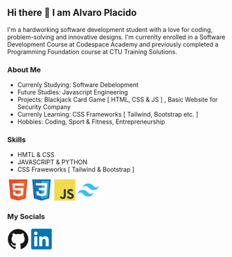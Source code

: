 ## Hi there 👋 I am Alvaro Placido

I'm a hardworking software development student with a love for coding, problem-solving and innovative designs. I'm currenlty enrolled in a Software Development Course at Codespace Academy and previously completed a Programming Foundation course at CTU Training Solutions. 

<h3> About Me </h3>
<ul>
  <li> Currenly Studying: Software Debelopment </li>
  <li> Future Studies: Javascript Engineering </li>
  <li> Projects: Blackjack Card Game [ HTML, CSS & JS ] , Basic Website for Security Company </li>
  <li> Currenly Learning: CSS Frameworks [ Tailwind, Bootstrap etc. ] </li>
  <li> Hobbies: Coding, Sport & Fitness, Entrepreneurship </li>
</ul>

<h3 >Skills </h3>
<ul>
  <li> HMTL & CSS </li>
  <li> JAVASCRIPT & PYTHON </li>
  <li> CSS Fraweworks [ Tailwind & Bootstrap ] </li>
</ul>
<div>
  <img src="https://github.com/devicons/devicon/blob/master/icons/html5/html5-original.svg" width="50" height="50">
  <img src="https://github.com/devicons/devicon/blob/master/icons/css3/css3-original.svg" width ="50" height="50">
  <img src="https://github.com/devicons/devicon/blob/master/icons/javascript/javascript-original.svg" width ="50" height="50">
  <img src="https://github.com/devicons/devicon/blob/master/icons/tailwindcss/tailwindcss-original.svg" width ="50" height="50">
</div>



<h3> My Socials </h3>

<img src="https://github.com/devicons/devicon/blob/master/icons/github/github-original.svg" width ="50" height="50">
<img src="https://github.com/devicons/devicon/blob/master/icons/linkedin/linkedin-original.svg" width ="50" height="50">
<!--
**AlvaroP2003/AlvaroP2003** is a ✨ _special_ ✨ repository because its `README.md` (this file) appears on your GitHub profile.

Here are some ideas to get you started:

- 🔭 I’m currently working on ...
- 🌱 I’m currently learning ...
- 👯 I’m looking to collaborate on ...
- 🤔 I’m looking for help with ...
- 💬 Ask me about ...
- 📫 How to reach me: ...
- 😄 Pronouns: ...
- ⚡ Fun fact: ...
-->
